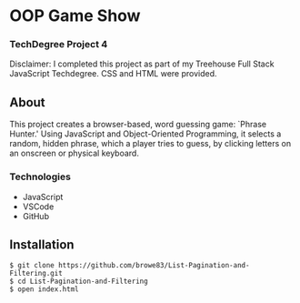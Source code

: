# OOP Game Show
### TechDegree Project 4  
Disclaimer: I completed this project as part of my Treehouse Full Stack JavaScript Techdegree. CSS and HTML were provided.

## About
This project creates a browser-based, word guessing game: `Phrase Hunter.' Using JavaScript and Object-Oriented Programming, it selects a random, hidden phrase, which a player tries to guess, by clicking letters on an onscreen or physical keyboard.  

### Technologies
* JavaScript
* VSCode
* GitHub

## Installation
```shell
$ git clone https://github.com/browe83/List-Pagination-and-Filtering.git
$ cd List-Pagination-and-Filtering
$ open index.html
```
